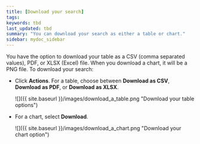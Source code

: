 ```yaml
---
title: [Download your search]
tags:
keywords: tbd
last_updated: tbd
summary: "You can download your search as either a table or chart."
sidebar: mydoc_sidebar
---
```

You have the option to download your table as a CSV (comma separated values), PDF, or XLSX (Excel) file. When you download a chart, it will be a PNG file. To download your search:

* Click **Actions**. For a table, choose between **Download as CSV**, **Download as PDF**, or **Download as XLSX**.

     ![]({{ site.baseurl }}/images/download_a_table.png "Download your table options")

* For a chart, select **Download**.

     ![]({{ site.baseurl }}/images/download_a_chart.png "Download your chart option")

